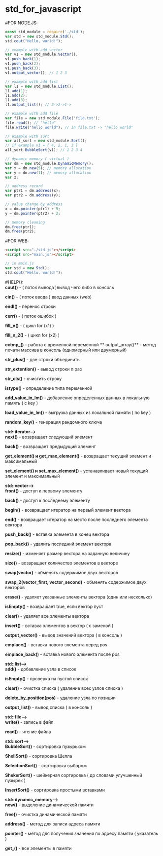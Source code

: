 # std_for_javascript

#FOR NODE.JS:

```javascript
const std_module = require('./std');
var std = new std_module.Std();
std.cout("Hello, world!");

// example with add vector
var v1 = new std_module.Vector();
v1.push_back(1);
v1.push_back(2);
v1.push_back(3);
v1.output_vector(); // 1 2 3

// example with add list
var l1 = new std_module.List();
l1.add(1);
l1.add(2);
l1.add(3);
l1.output_list(); // 3->2->1->

// example with add file
var file = new std_module.File('file.txt');
file.read(); // "hello"
file.write("hello world"); // in file.txt -> "hello world"

// example with sort
var all_sort = new std_module.Sort();
// if example v1 = { 4, 2, 1, 3 }
all_sort.BubbleSort(v1); // 1 2 3 4

// dynamic memory ( virtual )
var dm = new std_module.DynamicMemory();
var x = dm.new(5); // memory allocation
var y = dm.new(1); // memory allocation
var z;

// address record
var ptr1 = dm.address(x);
var ptr2 = dm.address(y);

// value change by address
x = dm.pointer(ptr1) + 5;
y = dm.pointer(ptr2) + 2;

// memory cleaning
dm.free(ptr1); 
dm.free(ptr2);
```

#FOR WEB:
```html
<script src="./std.js"></script>
<script src="main.js"></script>
```

```javascript
// in main.js
var std = new Std();
std.cout("Hello, world!");
```

#HELP():\
**cout()** - ( поток вывода )вывод чего либо в консоль 

**cin()** - ( поток ввода ) ввод данных (web)

**endl()** - перенос строки

**cerr()** - ( поток ошибок )

**fill_n()** - ( цикл for (x1) ) 

**fill_n_2()** - ( цикл for (x2) )

**extmp_()** - работа с временной переменной 
**
output_array()** - метод печати массива в консоль (одномерный или двумерный) 

**str_plus()** - две строки объединить

**str_extention()** - вывод строки n раз 

**str_cls()** - очистить строку 

**istype()** - определение типа переменной 

**add_value_in_lm()** - добавление определенных данных в локальную память ( с key )

**load_value_in_lm()** - выгрузка данных из локальной памяти ( по key )

**random_key()** - генерация рандомного ключа


**std::iterator-->**\
**__next__()** - возвращает следующий элемент

**__back__()** - возвращает предыдущий элемент

**get_element() и get_max_element()** - возвращает текущий элемент и максимальный

**set_element() и set_max_element()** - устанавливает новый текущий элемент и максимальный


**std::vector-->**\
**front()** - доступ к первому элементу 

**back()** - доступ к последнему элементу

**begin()** - возвращает итератор на первый элемент вектора 

**end()** - возвращает итератор на место после последнего элемента вектора 

**push_back()** - вставка элемента в конец вектора 

**pop_back()** - удалить последний элемент вектора 

**resize()** - изменяет размер вектора на заданную величину 

**size()** - возвращает количество элементов в векторе 

**swap(vector)** - обменять содержимое двух векторов 

**swap_2(vector_first, vector_second)** - обменять содержимое двух векторов 

**erase()** - удаляет указанные элементы вектора (один или несколько) 

**isEmpty()** - возвращает true, если вектор пуст 

**clear()** - удаляет все элементы вектора  

**insert()** - вставка элементов в вектор ( с заменой )

**output_vector()** - вывод значений вектора ( в консоль ) 

**emplace()** - вставка нового элемента перед pos 

**emplace_back()** - вставка нового элемента после pos 

**std::list-->**\
**add()** - добавление узла в список 

**isEmpty()** - проверка на пустой список 

**clear()** - очистка списка ( удаление всех узлов списка ) 

**delete_by_position(pos)** - удаление узла по позиции 

**output_list()** - вывод списка ( в консоль ) 

**std::file-->**\
**write()** - запись в файл 

**read()** - чтение файла 

**std::sort-->**\
**BubbleSort()** - сортировка пузырьком

**ShellSort()** - сортировка Шелла

**SelectionSort()** - сортировка выбором

**ShekerSort()** - шейкерная сортировка ( др словами улучшенный пузырек )

**InsertSort()** - сортировка простыми вставками

**std::dynamic_memory-->**\
**new()** - выделение динамической памяти

**free()** - очистка динамической памяти

**address()** - метод для записи адреса памяти

**pointer()** - метод для получения значения по адресу памяти ( указатель )

**get_()** - все элементы в памяти
